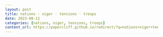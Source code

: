 ```yaml
---
layout: post
title: nations · niger · tensions · troops
date: 2023-08-11
categories: [nations, niger, tensions, troops]
content_url: https://papercliff.github.io/redirect/?q=nations+niger+tensions+troops&tbs=cdr:1,cd_min:8/10/2023,cd_max:8/12/2023
---
```

